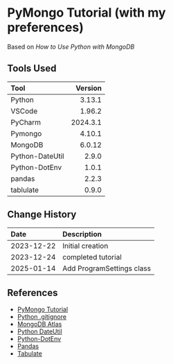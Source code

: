 # PyMongo Tutorial (with my preferences)
Based on <em>How to Use Python with MongoDB</em>
## Tools Used

| Tool            |  Version |
|:----------------|---------:|
| Python          |   3.13.1 |
| VSCode          |   1.96.2 |
| PyCharm         | 2024.3.1 |
| Pymongo         |   4.10.1 |
| MongoDB         |   6.0.12 |
| Python-DateUtil |    2.9.0 |
| Python-DotEnv   |    1.0.1 |
| pandas          |    2.2.3 |
| tablulate       |    0.9.0 |


## Change History

| Date       | Description               |
|:-----------|:--------------------------|
| 2023-12-22 | Initial creation          |
| 2023-12-24 | completed tutorial        |
| 2025-01-14 | Add ProgramSettings class |


## References
* [PyMongo Tutorial](https://www.mongodb.com/languages/python)
* [Python .gitignore](https://github.com/github/gitignore/blob/main/Python.gitignore)
* [MongoDB Atlas](https://www.mongodb.com/atlas/database)
* [Python DateUtil](https://dateutil.readthedocs.io/en/stable/)
* [Python-DotEnv](https://pypi.org/project/python-dotenv/)
* [Pandas](https://pandas.pydata.org/)
* [Tabulate](https://pypi.org/project/tabulate/) 
